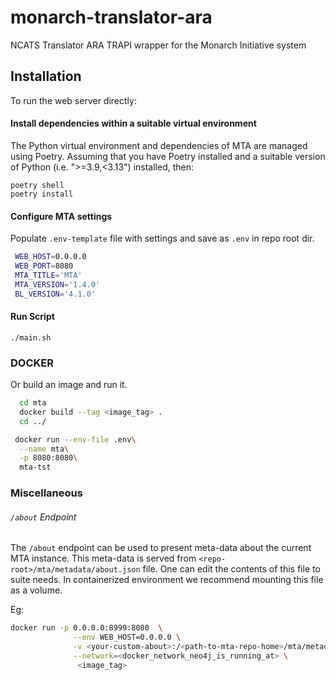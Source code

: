 # monarch-translator-ara

NCATS Translator ARA TRAPI wrapper for the Monarch Initiative system

## Installation

To run the web server directly:

#### Install dependencies within a suitable virtual environment

The Python virtual environment and dependencies of MTA are managed using Poetry. Assuming that you have Poetry installed and a suitable version of Python (i.e. ">=3.9,<3.13") installed, then:

    poetry shell
    poetry install
 
#### Configure MTA settings
   
   Populate `.env-template` file with settings and save as `.env` in repo root dir.
   
   ```bash   
    WEB_HOST=0.0.0.0
    WEB_PORT=8080
    MTA_TITLE='MTA'
    MTA_VERSION='1.4.0'
    BL_VERSION='4.1.0'

   ```

#### Run Script
  
    ./main.sh

 ### DOCKER 
   Or build an image and run it. 
  
  ```bash
    cd mta
    docker build --tag <image_tag> .
    cd ../
  ```
  
  ```bash
   docker run --env-file .env\
    --name mta\
    -p 8080:8080\
    mta-tst

  ```

 ### Miscellaneous
 ###### `/about` Endpoint 
 The `/about` endpoint can be used to present meta-data about the current MTA instance. 
 This meta-data is served from `<repo-root>/mta/metadata/about.json` file. One can edit the contents of
 this file to suite needs. In containerized environment we recommend mounting this file as a volume.
 
 Eg:
 ```bash
docker run -p 0.0.0.0:8999:8080  \
               --env WEB_HOST=0.0.0.0 \
               -v <your-custom-about>:/<path-to-mta-repo-home>/mta/metadata/about.json \
               --network=<docker_network_neo4j_is_running_at> \    
                <image_tag>
    
``` 
